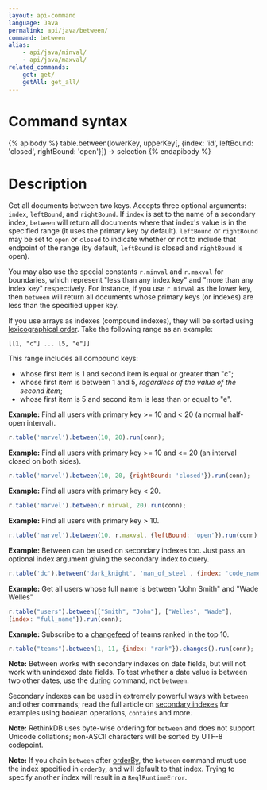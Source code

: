 ```yaml
---
layout: api-command
language: Java
permalink: api/java/between/
command: between
alias:
    - api/java/minval/
    - api/java/maxval/
related_commands:
    get: get/
    getAll: get_all/
---
```


# Command syntax #

{% apibody %}
table.between(lowerKey, upperKey[, {index: 'id', leftBound: 'closed', rightBound: 'open'}])
    &rarr; selection
{% endapibody %}

# Description #

Get all documents between two keys. Accepts three optional arguments: `index`, `leftBound`, and `rightBound`. If `index` is set to the name of a secondary index, `between` will return all documents where that index's value is in the specified range (it uses the primary key by default). `leftBound` or `rightBound` may be set to `open` or `closed` to indicate whether or not to include that endpoint of the range (by default, `leftBound` is closed and `rightBound` is open).

You may also use the special constants `r.minval` and `r.maxval` for boundaries, which represent "less than any index key" and "more than any index key" respectively. For instance, if you use `r.minval` as the lower key, then `between` will return all documents whose primary keys (or indexes) are less than the specified upper key.

If you use arrays as indexes (compound indexes), they will be sorted using [lexicographical order][lo]. Take the following range as an example:

	[[1, "c"] ... [5, "e"]]

This range includes all compound keys:

* whose first item is 1 and second item is equal or greater than "c";
* whose first item is between 1 and 5, *regardless of the value of the second item*;
* whose first item is 5 and second item is less than or equal to "e".

[lo]: https://en.wikipedia.org/wiki/Lexicographical_order

__Example:__ Find all users with primary key >= 10 and < 20 (a normal half-open interval).

```js
r.table('marvel').between(10, 20).run(conn);
```

__Example:__ Find all users with primary key >= 10 and <= 20 (an interval closed on both sides).

```js
r.table('marvel').between(10, 20, {rightBound: 'closed'}).run(conn);
```

__Example:__ Find all users with primary key < 20.

```js
r.table('marvel').between(r.minval, 20).run(conn);
```

__Example:__ Find all users with primary key > 10.

```js
r.table('marvel').between(10, r.maxval, {leftBound: 'open'}).run(conn);
```

__Example:__ Between can be used on secondary indexes too. Just pass an optional index argument giving the secondary index to query.

```js
r.table('dc').between('dark_knight', 'man_of_steel', {index: 'code_name'}).run(conn);
```

__Example:__ Get all users whose full name is between "John Smith" and "Wade Welles"

```js
r.table("users").between(["Smith", "John"], ["Welles", "Wade"],
{index: "full_name"}).run(conn);
```

__Example:__ Subscribe to a [changefeed](/docs/changefeeds/javascript) of teams ranked in the top 10.

```js
r.table("teams").between(1, 11, {index: "rank"}).changes().run(conn);
```

__Note:__ Between works with secondary indexes on date fields, but will not work with unindexed date fields. To test whether a date value is between two other dates, use the [during](/api/java/during) command, not `between`.

Secondary indexes can be used in extremely powerful ways with `between` and other commands; read the full article on [secondary indexes](/docs/secondary-indexes) for examples using boolean operations, `contains` and more.

__Note:__ RethinkDB uses byte-wise ordering for `between` and does not support Unicode collations; non-ASCII characters will be sorted by UTF-8 codepoint.

__Note:__ If you chain `between` after [orderBy](/api/java/order_by), the `between` command must use the index specified in `orderBy`, and will default to that index. Trying to specify another index will result in a `ReqlRuntimeError`.
